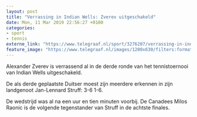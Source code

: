 ```yaml
---
layout: post
title: "Verrassing in Indian Wells: Zverev uitgeschakeld"
date: Mon, 11 Mar 2019 22:56:27 +0100
categories: 
- sport 
- tennis 
externe_link: "https://www.telegraaf.nl/sport/3276207/verrassing-in-indian-wells-zverev-uitgeschakeld"
feature_image: "https://www.telegraaf.nl/images/1200x630/filters:format(jpeg):quality(80)/cdn-kiosk-api.telegraaf.nl/8526c210-4448-11e9-9313-373ae04365c9.jpg"
---
```


<p class="intro">Alexander Zverev is verrassend al in de derde ronde van het tennistoernooi van Indian Wells uitgeschakeld.</p> <p>De als derde geplaatste Duitser moest zijn meerdere erkennen in zijn landgenoot Jan-Lennard Struff: 3-6 1-6.</p><p>De wedstrijd was al na een uur en tien minuten voorbij. De Canadees Milos Raonic is de volgende tegenstander van Struff in de achtste finales.</p>
